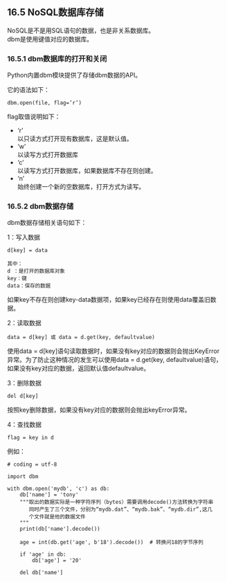 ## 16.5 NoSQL数据库存储

NoSQL是不是用SQL语句的数据，也是非关系数据库。  
dbm是使用键值对应的数据库。  

### 16.5.1 dbm数据库的打开和关闭

Python内置dbm模块提供了存储dbm数据的API。  

它的语法如下：  

    dbm.open(file, flag=’r’)

flag取值说明如下：
* ‘r’  
以只读方式打开现有数据库，这是默认值。
* ‘w’  
以读写方式打开数据库
* ‘c’  
以读写方式打开数据库，如果数据库不存在则创建。
* ‘n’  
始终创建一个新的空数据库，打开方式为读写。

### 16.5.2 dbm数据存储

dbm数据存储相关语句如下：  

1：写入数据  

    d[key] = data

    其中：  
    d ：是打开的数据库对象
    key：键
    data：保存的数据

如果key不存在则创建key-data数据项，如果key已经存在则使用data覆盖旧数据。  

2：读取数据  

    data = d[key] 或 data = d.get(key, defaultvalue)

使用data = d[key]语句读取数据时，如果没有key对应的数据则会抛出KeyError异常。为了防止这种情况的发生可以使用data = d.get(key, defaultvalue)语句，如果没有key对应的数据，返回默认值defaultvalue。  

3：删除数据  

    del d[key]

按照key删除数据，如果没有key对应的数据则会抛出keyError异常。

4：查找数据  

    flag = key in d  

例如：  

    # coding = utf-8

    import dbm

    with dbm.open('mydb', 'c') as db:
        db['name'] = 'tony'
        """取出的数据实际是一种字符序列（bytes）需要调用decode()方法转换为字符串
           同时产生了三个文件，分别为“mydb.dat”、“mydb.bak”、“mydb.dir”,这几
           个文件就是他的数据文件
        """
        print(db['name'].decode())

        age = int(db.get('age', b'18').decode())  # 转换问18的字节序列

        if 'age' in db:
            db['age'] = '20'

        del db['name']

